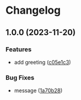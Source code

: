 # Changelog

## 1.0.0 (2023-11-20)


### Features

* add greeting ([c05e1c3](https://github.com/ishnmu/demo-release-please/commit/c05e1c37145df90576d40ede5aea2e4a5cebdc66))


### Bug Fixes

* message ([1a70b28](https://github.com/ishnmu/demo-release-please/commit/1a70b28689dafc25605c99bc42c5e8e0ef071927))
